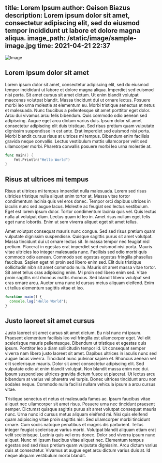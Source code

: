 title: Lorem Ipsum
author: Geison Biazus
description: Lorem ipsum dolor sit amet, consectetur adipiscing elit, sed do eiusmod tempor incididunt ut labore et dolore magna aliqua.
image_path: /static/image/sample-image.jpg
time: 2021-04-21 22:37
--

![Image](/static/image/sample-image.jpg "My Image")

## Lorem ipsum dolor sit amet

Lorem ipsum dolor sit amet, consectetur adipiscing elit, sed do eiusmod tempor incididunt ut labore et dolore magna aliqua. Imperdiet sed euismod nisi porta. Sit amet cursus sit amet dictum. Ut enim blandit volutpat maecenas volutpat blandit. Massa tincidunt dui ut ornare lectus. Posuere morbi leo urna molestie at elementum eu. Morbi tristique senectus et netus et malesuada. Nunc faucibus a pellentesque sit amet porttitor eget dolor. Arcu dui vivamus arcu felis bibendum. Quis commodo odio aenean sed adipiscing. Augue eget arcu dictum varius duis. Ipsum dolor sit amet consectetur adipiscing elit duis tristique. Sed risus pretium quam vulputate dignissim suspendisse in est ante. Erat imperdiet sed euismod nisi porta. Morbi blandit cursus risus at ultrices mi tempus. Bibendum enim facilisis gravida neque convallis. Lectus vestibulum mattis ullamcorper velit sed ullamcorper morbi. Pharetra convallis posuere morbi leo urna molestie at.

```go
func main() {
	fmt.Println("Hello World")
}
```

## Risus at ultrices mi tempus

Risus at ultrices mi tempus imperdiet nulla malesuada. Lorem sed risus ultricies tristique nulla aliquet enim tortor at. Massa vitae tortor condimentum lacinia quis vel eros donec. Tempor orci dapibus ultrices in iaculis nunc sed augue lacus. Molestie ac feugiat sed lectus vestibulum. Eget est lorem ipsum dolor. Tortor condimentum lacinia quis vel. Quis lectus nulla at volutpat diam. Lectus quam id leo in. Amet risus nullam eget felis eget nunc lobortis. Enim ut sem viverra aliquet eget sit amet tellus.

Amet volutpat consequat mauris nunc congue. Sed sed risus pretium quam vulputate dignissim suspendisse. Quisque sagittis purus sit amet volutpat. Massa tincidunt dui ut ornare lectus sit. In massa tempor nec feugiat nisl pretium. Placerat in egestas erat imperdiet sed euismod nisi porta. Mauris vitae ultricies leo integer malesuada nunc. Facilisis sed odio morbi quis commodo odio aenean. Commodo sed egestas egestas fringilla phasellus faucibus. Sapien eget mi proin sed libero enim sed. Elit duis tristique sollicitudin nibh sit amet commodo nulla. Mauris sit amet massa vitae tortor. Sit amet tellus cras adipiscing enim. Mi proin sed libero enim sed. Vitae proin sagittis nisl rhoncus mattis rhoncus. Sed blandit libero volutpat sed cras ornare arcu. Auctor urna nunc id cursus metus aliquam eleifend. Enim ut tellus elementum sagittis vitae et leo.

```js
function main() {
  console.log("Hello World");
}
```

## Justo laoreet sit amet cursus

Justo laoreet sit amet cursus sit amet dictum. Eu nisl nunc mi ipsum. Praesent elementum facilisis leo vel fringilla est ullamcorper eget. Vel elit scelerisque mauris pellentesque. Bibendum ut tristique et egestas quis ipsum. Porttitor leo a diam sollicitudin tempor id. Ut consequat semper viverra nam libero justo laoreet sit amet. Dapibus ultrices in iaculis nunc sed augue lacus viverra. Tincidunt nunc pulvinar sapien et. Rhoncus aenean vel elit scelerisque mauris. Dolor sit amet consectetur adipiscing elit. Sed vulputate odio ut enim blandit volutpat. Non blandit massa enim nec dui. Ipsum suspendisse ultrices gravida dictum fusce ut placerat. Ut lectus arcu bibendum at varius vel pharetra vel turpis. Donec ultrices tincidunt arcu non sodales neque. Commodo nulla facilisi nullam vehicula ipsum a arcu cursus vitae.

Tristique senectus et netus et malesuada fames ac. Ipsum faucibus vitae aliquet nec ullamcorper sit amet risus. Posuere urna nec tincidunt praesent semper. Dictumst quisque sagittis purus sit amet volutpat consequat mauris nunc. Urna nunc id cursus metus aliquam eleifend mi. Nisi quis eleifend quam adipiscing vitae proin sagittis nisl. Sed ullamcorper morbi tincidunt ornare. Cum sociis natoque penatibus et magnis dis parturient. Tellus integer feugiat scelerisque varius morbi. Volutpat blandit aliquam etiam erat velit scelerisque. Lacinia quis vel eros donec. Dolor sed viverra ipsum nunc aliquet. Nunc mi ipsum faucibus vitae aliquet nec. Elementum tempus egestas sed sed risus pretium quam vulputate dignissim. Arcu dictum varius duis at consectetur. Vivamus at augue eget arcu dictum varius duis at. Id neque aliquam vestibulum morbi blandit.
